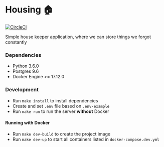 # Housing :house:
[![CircleCI](https://circleci.com/gh/luizbraga/housing.svg?style=svg)](https://circleci.com/gh/luizbraga/housing)

Simple house keeper application, where we can store things we forgot constantly

### Dependencies
* Python 3.6.0
* Postgres 9.6
* Docker Engine >= 17.12.0

### Development
* Run `make install` to install dependencies
* Create and set `.env` file based on `.env-example`
* Run `make run` to run the server **without** Docker

#### Running with Docker
* Run `make dev-build` to create the project image
* Run `make dev-up` to start all containers listed in `docker-compose.dev.yml`

